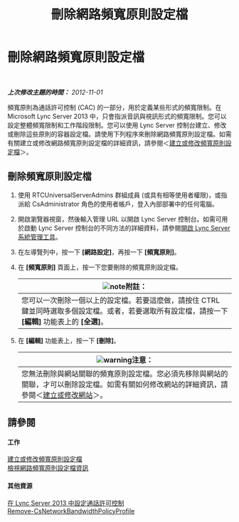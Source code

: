 ﻿---
title: 刪除網路頻寬原則設定檔
TOCTitle: 刪除網路頻寬原則設定檔
ms:assetid: 4d6beda8-6aa5-4d5e-8a07-363598f0e0c8
ms:mtpsurl: https://technet.microsoft.com/zh-tw/library/JJ688050(v=OCS.15)
ms:contentKeyID: 49890057
ms.date: 08/10/2015
mtps_version: v=OCS.15
ms.translationtype: HT
---

# 刪除網路頻寬原則設定檔

 

_**上次修改主題的時間：** 2012-11-01_

頻寬原則為通話許可控制 (CAC) 的一部分，用於定義某些形式的頻寬限制。在 Microsoft Lync Server 2013 中，只會指派音訊與視訊形式的頻寬限制。您可以設定整體頻寬限制和工作階段限制。您可以使用 Lync Server 控制台建立、修改或刪除這些原則的容器設定檔。請使用下列程序來刪除網路頻寬原則設定檔。如需有關建立或修改網路頻寬原則設定檔的詳細資訊，請參閱＜[建立或修改頻寬原則設定檔](lync-server-2013-creating-or-modifying-bandwidth-policy-profiles.md)＞。

## 刪除頻寬原則設定檔

1.  使用 RTCUniversalServerAdmins 群組成員 (或具有相等使用者權限)，或指派給 CsAdministrator 角色的使用者帳戶，登入內部部署中的任何電腦。

2.  開啟瀏覽器視窗，然後輸入管理 URL 以開啟 Lync Server 控制台。如需可用於啟動 Lync Server 控制台的不同方法的詳細資料，請參閱[開啟 Lync Server 系統管理工具](lync-server-2013-open-lync-server-administrative-tools.md)。

3.  在左導覽列中，按一下 **\[網路設定\]**，再按一下 **\[頻寬原則\]**。

4.  在 **\[頻寬原則\]** 頁面上，按一下您要刪除的頻寬原則設定檔。
    
    <table>
    <thead>
    <tr class="header">
    <th><img src="images/Gg398811.note(OCS.15).gif" title="note" alt="note" />附註：</th>
    </tr>
    </thead>
    <tbody>
    <tr class="odd">
    <td>您可以一次刪除一個以上的設定檔。若要這麼做，請按住 CTRL 鍵並同時選取多個設定檔。或者，若要選取所有設定檔，請按一下 <strong>[編輯]</strong> 功能表上的 <strong>[全選]</strong>。</td>
    </tr>
    </tbody>
    </table>


5.  在 **\[編輯\]** 功能表上，按一下 **\[刪除\]**。
    
    <table>
    <thead>
    <tr class="header">
    <th><img src="images/Hh202161.warning(OCS.15).gif" title="warning" alt="warning" />注意：</th>
    </tr>
    </thead>
    <tbody>
    <tr class="odd">
    <td>您無法刪除與網站關聯的頻寬原則設定檔。您必須先移除與網站的關聯，才可以刪除設定檔。如需有關如何修改網站的詳細資訊，請參閱＜<a href="lync-server-2013-creating-or-modifying-network-sites.md">建立或修改網站</a>＞。</td>
    </tr>
    </tbody>
    </table>


## 請參閱

#### 工作

[建立或修改頻寬原則設定檔](lync-server-2013-creating-or-modifying-bandwidth-policy-profiles.md)  
[檢視網路頻寬原則設定檔資訊](lync-server-2013-viewing-network-bandwidth-policy-profile-information.md)  

#### 其他資源

[在 Lync Server 2013 中設定通話許可控制](lync-server-2013-configure-call-admission-control.md)  
[Remove-CsNetworkBandwidthPolicyProfile](https://docs.microsoft.com/en-us/powershell/module/skype/Remove-CsNetworkBandwidthPolicyProfile)

